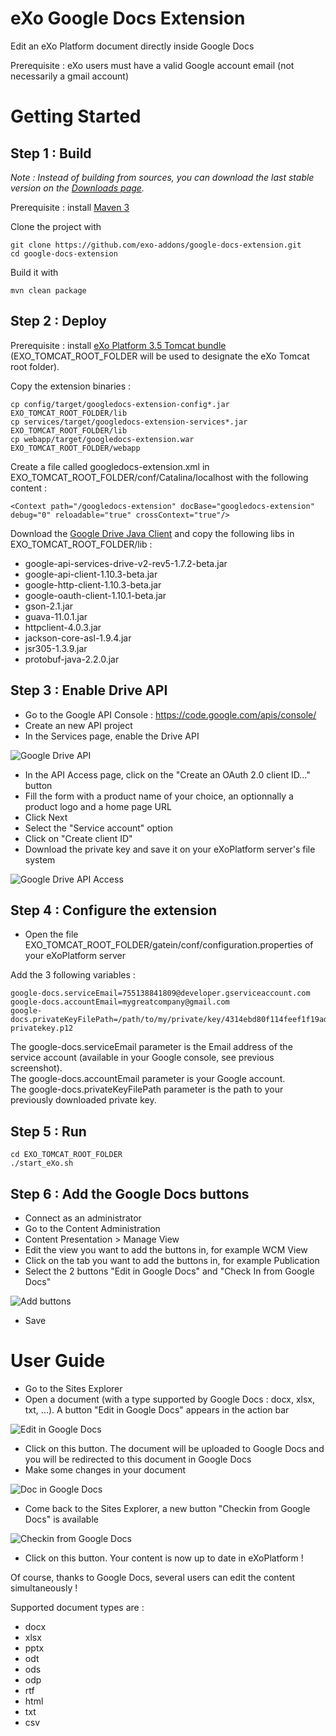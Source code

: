 eXo Google Docs Extension
===================

Edit an eXo Platform document directly inside Google Docs

Prerequisite : eXo users must have a valid Google account email (not necessarily a gmail account)

Getting Started
===============

Step 1 :  Build 
----------------

_Note : Instead of building from sources, you can download the last stable version on the [Downloads page](https://github.com/exo-addons/google-docs-extension/downloads)._

Prerequisite : install [Maven 3](http://maven.apache.org/download.html)

Clone the project with

    git clone https://github.com/exo-addons/google-docs-extension.git
    cd google-docs-extension

Build it with

    mvn clean package

Step 2 : Deploy 
---------------

Prerequisite : install [eXo Platform 3.5 Tomcat bundle](http://www.exoplatform.com/company/en/download-exo-platform) (EXO\_TOMCAT\_ROOT\_FOLDER will be used to designate the eXo Tomcat root folder).

Copy the extension binaries :

    cp config/target/googledocs-extension-config*.jar EXO_TOMCAT_ROOT_FOLDER/lib
    cp services/target/googledocs-extension-services*.jar EXO_TOMCAT_ROOT_FOLDER/lib
    cp webapp/target/googledocs-extension.war EXO_TOMCAT_ROOT_FOLDER/webapp

Create a file called googledocs-extension.xml in EXO\_TOMCAT\_ROOT\_FOLDER/conf/Catalina/localhost with the following content :

    <Context path="/googledocs-extension" docBase="googledocs-extension" debug="0" reloadable="true" crossContext="true"/>

Download the [Google Drive Java Client](http://code.google.com/p/google-api-java-client/wiki/APIs#Drive_API) and copy the following libs in EXO\_TOMCAT\_ROOT\_FOLDER/lib :

- google-api-services-drive-v2-rev5-1.7.2-beta.jar
- google-api-client-1.10.3-beta.jar
- google-http-client-1.10.3-beta.jar
- google-oauth-client-1.10.1-beta.jar
- gson-2.1.jar
- guava-11.0.1.jar
- httpclient-4.0.3.jar
- jackson-core-asl-1.9.4.jar
- jsr305-1.3.9.jar
- protobuf-java-2.2.0.jar


Step 3 : Enable Drive API
-------------------------

- Go to the Google API Console : https://code.google.com/apis/console/
- Create an new API project
- In the Services page, enable the Drive API

![Google Drive API](https://raw.github.com/exo-addons/google-docs-extension/master/readme-resources/google-drive-api.png)

- In the API Access page, click on the "Create an OAuth 2.0 client ID..." button
- Fill the form with a product name of your choice, an optionnally a product logo and a home page URL
- Click Next
- Select the "Service account" option
- Click on "Create client ID"
- Download the private key and save it on your eXoPlatform server's file system

![Google Drive API Access](https://raw.github.com/exo-addons/google-docs-extension/master/readme-resources/google-drive-key.png)

Step 4 : Configure the extension 
--------------------------------

- Open the file EXO\_TOMCAT\_ROOT\_FOLDER/gatein/conf/configuration.properties of your eXoPlatform server

Add the 3 following variables :

    google-docs.serviceEmail=755138841809@developer.gserviceaccount.com
    google-docs.accountEmail=mygreatcompany@gmail.com
    google-docs.privateKeyFilePath=/path/to/my/private/key/4314ebd80f114feef1f19ad6e8b27ad144847144-privatekey.p12

The google-docs.serviceEmail parameter is the Email address of the service account (available in your Google console, see previous screenshot).  
The google-docs.accountEmail parameter is your Google account.  
The google-docs.privateKeyFilePath parameter is the path to your previously downloaded private key.

Step 5 : Run
------------

    cd EXO_TOMCAT_ROOT_FOLDER 
    ./start_eXo.sh

Step 6 : Add the Google Docs buttons
------------------------------------
- Connect as an administrator
- Go to the Content Administration
- Content Presentation > Manage View
- Edit the view you want to add the buttons in, for example WCM View
- Click on the tab you want to add the buttons in, for example Publication
- Select the 2 buttons "Edit in Google Docs" and "Check In from Google Docs"

![Add buttons](https://raw.github.com/exo-addons/google-docs-extension/master/readme-resources/add-buttons.png)

- Save

User Guide
===============

- Go to the Sites Explorer
- Open a document (with a type supported by Google Docs : docx, xlsx, txt, ...). A button "Edit in Google Docs" appears in the action bar

![Edit in Google Docs](https://raw.github.com/exo-addons/google-docs-extension/master/readme-resources/edit-in-google-docs.png)

- Click on this button. The document will be uploaded to Google Docs and you will be redirected to this document in Google Docs
- Make some changes in your document

![Doc in Google Docs](https://raw.github.com/exo-addons/google-docs-extension/master/readme-resources/doc-in-google-docs.png)

- Come back to the Sites Explorer, a new button "Checkin from Google Docs" is available

![Checkin from Google Docs](https://raw.github.com/exo-addons/google-docs-extension/master/readme-resources/checkin-from-googledocs.png)

- Click on this button. Your content is now up to date in eXoPlatform !

Of course, thanks to Google Docs, several users can edit the content simultaneously !

Supported document types are :

- docx
- xlsx
- pptx
- odt
- ods
- odp
- rtf
- html
- txt
- csv
